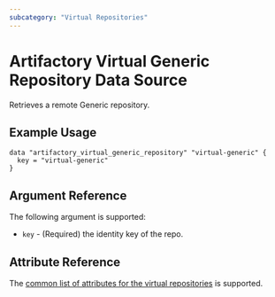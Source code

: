 ```yaml
---
subcategory: "Virtual Repositories"
---
```

# Artifactory Virtual Generic Repository Data Source

Retrieves a remote Generic repository.

## Example Usage

```hcl
data "artifactory_virtual_generic_repository" "virtual-generic" {
  key = "virtual-generic"
}
```

## Argument Reference

The following argument is supported:

* `key` - (Required) the identity key of the repo.

## Attribute Reference

The [common list of attributes for the virtual repositories](../resources/virtual.md) is supported.